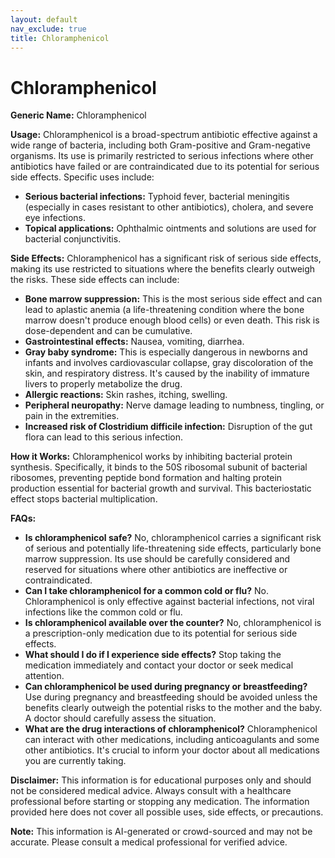 ```yaml
---
layout: default
nav_exclude: true
title: Chloramphenicol
---
```


# Chloramphenicol

**Generic Name:** Chloramphenicol

**Usage:** Chloramphenicol is a broad-spectrum antibiotic effective against a wide range of bacteria, including both Gram-positive and Gram-negative organisms.  Its use is primarily restricted to serious infections where other antibiotics have failed or are contraindicated due to its potential for serious side effects.  Specific uses include:

* **Serious bacterial infections:**  Typhoid fever, bacterial meningitis (especially in cases resistant to other antibiotics), cholera, and severe eye infections.
* **Topical applications:**  Ophthalmic ointments and solutions are used for bacterial conjunctivitis.


**Side Effects:** Chloramphenicol has a significant risk of serious side effects, making its use restricted to situations where the benefits clearly outweigh the risks.  These side effects can include:

* **Bone marrow suppression:** This is the most serious side effect and can lead to aplastic anemia (a life-threatening condition where the bone marrow doesn't produce enough blood cells) or even death.  This risk is dose-dependent and can be cumulative.
* **Gastrointestinal effects:** Nausea, vomiting, diarrhea.
* **Gray baby syndrome:**  This is especially dangerous in newborns and infants and involves cardiovascular collapse, gray discoloration of the skin, and respiratory distress.  It's caused by the inability of immature livers to properly metabolize the drug.
* **Allergic reactions:** Skin rashes, itching, swelling.
* **Peripheral neuropathy:**  Nerve damage leading to numbness, tingling, or pain in the extremities.
* **Increased risk of Clostridium difficile infection:** Disruption of the gut flora can lead to this serious infection.


**How it Works:** Chloramphenicol works by inhibiting bacterial protein synthesis.  Specifically, it binds to the 50S ribosomal subunit of bacterial ribosomes, preventing peptide bond formation and halting protein production essential for bacterial growth and survival.  This bacteriostatic effect stops bacterial multiplication.


**FAQs:**

* **Is chloramphenicol safe?**  No, chloramphenicol carries a significant risk of serious and potentially life-threatening side effects, particularly bone marrow suppression.  Its use should be carefully considered and reserved for situations where other antibiotics are ineffective or contraindicated.
* **Can I take chloramphenicol for a common cold or flu?** No. Chloramphenicol is only effective against bacterial infections, not viral infections like the common cold or flu.
* **Is chloramphenicol available over the counter?** No, chloramphenicol is a prescription-only medication due to its potential for serious side effects.
* **What should I do if I experience side effects?**  Stop taking the medication immediately and contact your doctor or seek medical attention.
* **Can chloramphenicol be used during pregnancy or breastfeeding?**  Use during pregnancy and breastfeeding should be avoided unless the benefits clearly outweigh the potential risks to the mother and the baby.  A doctor should carefully assess the situation.
* **What are the drug interactions of chloramphenicol?**  Chloramphenicol can interact with other medications, including anticoagulants and some other antibiotics.  It's crucial to inform your doctor about all medications you are currently taking.


**Disclaimer:** This information is for educational purposes only and should not be considered medical advice.  Always consult with a healthcare professional before starting or stopping any medication.  The information provided here does not cover all possible uses, side effects, or precautions.


**Note:** This information is AI-generated or crowd-sourced and may not be accurate. Please consult a medical professional for verified advice.